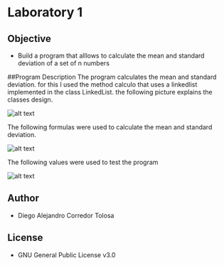 # Laboratory 1

## Objective 
- Build a program that alllows to calculate the mean and standard deviation of a set of n numbers 

##Program Description 
The program calculates the mean and standard deviation. for this I used the method calculo that uses a linkedlist implemented in the class LinkedList. the following picture explains the classes design.  

![alt text](https://github.com/diego2097/arep-lab/tree/master/apidocs/diseno.png "Classes design")

The following formulas were used to calculate the mean and standard deviation.

![alt text](https://github.com/diego2097/arep-lab/tree/master/apidocs/formulas.png "Formulas")

The following values were used to test the program

![alt text](https://github.com/diego2097/arep-lab/tree/master/apidocs/data.png "Data")

## Author 
- Diego Alejandro Corredor Tolosa 

## License 
- GNU General Public License v3.0